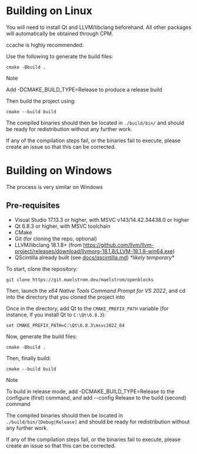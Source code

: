 # Building on Linux

You will need to install Qt and LLVM/libclang beforehand. All other packages will automatically be obtained through CPM.

ccache is highly recommended.

Use the following to generate the build files:

    cmake -Bbuild .

> [!NOTE]  
> Add -DCMAKE_BUILD_TYPE=Release to produce a release build

Then build the project using:

    cmake --build build

The compiled binaries should then be located in `./build/bin/` and should be ready for redistribution without any further work.

If any of the compilation steps fail, or the binaries fail to execute, please create an issue so that this can be corrected.

# Building on Windows

The process is very similar on Windows

## Pre-requisites

* Visual Studio 17.13.3 or higher, with MSVC v143/14.42.34438.0 or higher
* Qt 6.8.3 or higher, with MSVC toolchain
* CMake
* Git (for cloning the repo, optional)
* LLVM/libclang 18.1.8+ (from https://github.com/llvm/llvm-project/releases/download/llvmorg-18.1.8/LLVM-18.1.8-win64.exe)
* QScintilla already built (see [docs/qscintilla.md](./docs/qscintilla.md)) *\*likely temporary\**

To start, clone the repository:

    git clone https://git.maelstrom.dev/maelstrom/openblocks

Then, launch the *x64 Native Tools Command Prompt for VS 2022*, and cd into the directory that you cloned the project into

Once in the directory, add Qt to the `CMAKE_PREFIX_PATH` variable (for instance, if you install Qt to `C:\Qt\6.8.3`):

    set CMAKE_PREFIX_PATH=C:\Qt\6.8.3\msvc2022_64

Now, generate the build files:

    cmake -Bbuild .

Then, finally build:

    cmake --build build

> [!NOTE]
> To build in release mode, add -DCMAKE_BUILD_TYPE=Release to the configure (first) command,
> and add --config Release to the build (second) command

The compiled binaries should then be located in `./build/bin/[Debug|Release]` and should be ready for redistribution without any further work.

If any of the compilation steps fail, or the binaries fail to execute, please create an issue so that this can be corrected.